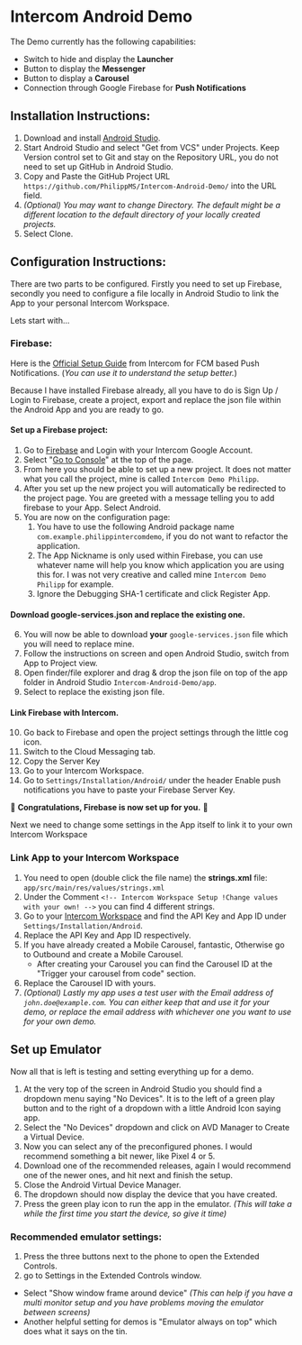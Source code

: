 # Intercom Android Demo

The Demo currently has the following capabilities:
- Switch to hide and display the **Launcher**
- Button to display the **Messenger**
- Button to display a **Carousel**
- Connection through Google Firebase for **Push Notifications**

## Installation Instructions:

1. Download and install [Android Studio](https://developer.android.com/studio?gclid=CjwKCAiA78aNBhAlEiwA7B76p97HhkXEnGh8mDJkFR2lDxHQfSnS_Oj_kZznH3-jW31mv7gYRRnK1hoCseMQAvD_BwE&gclsrc=aw.ds).
2. Start Android Studio and select "Get from VCS" under Projects. Keep Version control set to Git and stay on the Repository URL, you do not need to set up GitHub in Android Studio.
3. Copy and Paste the GitHub Project URL `https://github.com/PhilippMS/Intercom-Android-Demo/` into the URL field.
4. *(Optional) You may want to change Directory. The default might be a different location to the default directory of your locally created projects.*
5. Select Clone.

## Configuration Instructions:

There are two parts to be configured. Firstly you need to set up Firebase, secondly you need to configure a file locally in Android Studio to link the App to your personal Intercom Workspace.

Lets start with...

### Firebase:

Here is the [Official Setup Guide](https://developers.intercom.com/installing-intercom/docs/android-fcm-push-notifications) from Intercom for FCM based Push Notifications.
(*You can use it to understand the setup better.*)

Because I have installed Firebase already, all you have to do is Sign Up / Login to Firebase, create a project, export and replace the json file within the Android App and you are ready to go.

#### Set up a Firebase project:

1. Go to [Firebase](https://firebase.google.com/) and Login with your Intercom Google Account.
2. Select "[Go to Console](https://console.firebase.google.com/)" at the top of the page.
3. From here you should be able to set up a new project. It does not matter what you call the project, mine is called `Intercom Demo Philipp`.
4. After you set up the new project you will automatically be redirected to the project page. You are greeted with a message telling you to add firebase to your App. Select Android.
5. You are now on the configuration page:
    1. You have to use the following Android package name `com.example.philippintercomdemo`, if you do not want to refactor the application.
    2. The App Nickname is only used within Firebase, you can use whatever name will help you know which application you are using this for. I was not very creative and called mine `Intercom Demo Philipp` for example.
    3. Ignore the Debugging SHA-1 certificate and click Register App.

#### Download google-services.json and replace the existing one.

6. You will now be able to download **your** `google-services.json` file which you will need to replace mine.
7. Follow the instructions on screen and open Android Studio, switch from App to Project view.
8. Open finder/file explorer and drag & drop the json file on top of the app folder in Android Studio `Intercom-Android-Demo/app`.
9. Select to replace the existing json file.

#### Link Firebase with Intercom.

10. Go back to Firebase and open the project settings through the little cog icon.
11. Switch to the Cloud Messaging tab.
12. Copy the Server Key
13. Go to your Intercom Workspace.
14. Go to `Settings/Installation/Android/` under the header Enable push notifications you have to paste your Firebase Server Key.

🎉 **Congratulations, Firebase is now set up for you.** 🎉

Next we need to change some settings in the App itself to link it to your own Intercom Workspace

### Link App to your Intercom Workspace

1. You need to open (double click the file name) the **strings.xml** file: `app/src/main/res/values/strings.xml`
2. Under the Comment `<!-- Intercom Workspace Setup !Change values with your own! -->` you can find 4 different strings.
3. Go to your [Intercom Workspace](https://app.intercom.com/) and find the API Key and App ID under `Settings/Installation/Android`.
4. Replace the API Key and App ID respectively.
5. If you have already created a Mobile Carousel, fantastic, Otherwise go to Outbound and create a Mobile Carousel.
    - After creating your Carousel you can find the Carousel ID at the "Trigger your carousel from code" section.
6. Replace the Carousel ID with yours.
7. *(Optional) Lastly my app uses a test user with the Email address of `john.doe@example.com`. You can either keep that and use it for your demo, or replace the email address with whichever one you want to use for your own demo.*

## Set up Emulator

Now all that is left is testing and setting everything up for a demo.
1. At the very top of the screen in Android Studio you should find a dropdown menu saying "No Devices". It is to the left of a green play button and to the right of a dropdown with a little Android Icon saying app.
2. Select the "No Devices" dropdown and click on AVD Manager to Create a Virtual Device.
3. Now you can select any of the preconfigured phones. I would recommend something a bit newer, like Pixel 4 or 5.
4. Download one of the recommended releases, again I would recommend one of the newer ones, and hit next and finish the setup.
5. Close the Android Virtual Device Manager.
6. The dropdown should now display the device that you have created.
7. Press the green play icon to run the app in the emulator. *(This will take a while the first time you start the device, so give it time)*

### Recommended emulator settings:
1. Press the three buttons next to the phone to open the Extended Controls.
2. go to Settings in the Extended Controls window.
- Select "Show window frame around device" *(This can help if you have a multi monitor setup and you have problems moving the emulator between screens)*
- Another helpful setting for demos is "Emulator always on top" which does what it says on the tin.

